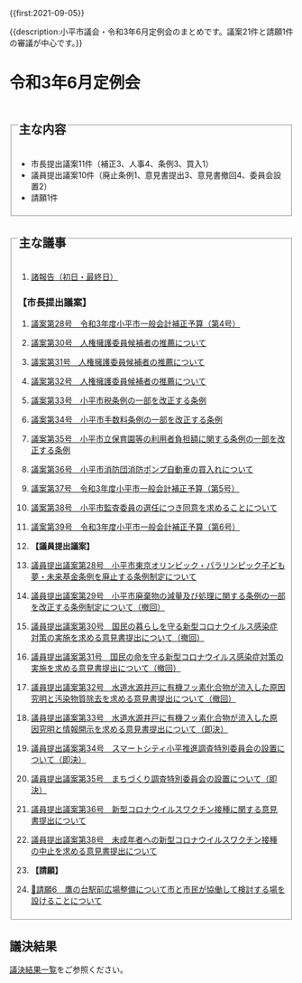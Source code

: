 {{first:2021-09-05}}

{{description:小平市議会・令和3年6月定例会のまとめです。議案21件と請願1件の審議が中心です。}}

# 令和3年6月定例会

<fieldset class="summary">
  <legend><h2>主な内容</h2></legend>

- 市長提出議案11件（補正3、人事4、条例3、買入1）
- 議員提出議案10件（廃止条例1、意見書提出3、意見書撤回4、委員会設置2）
- 請願1件

</fieldset>

<fieldset class="nittei">
  <legend><h2>主な議事</h2></legend>

1. [諸報告（初日・最終日）](./syohokoku.md)

### 【市長提出議案】

1. [議案第28号　令和3年度小平市一般会計補正予算（第4号）](./gian-28.md)
1. [議案第30号　人権擁護委員候補者の推薦について](./gian-30.md)
1. [議案第31号　人権擁護委員候補者の推薦について](./gian-31.md)
1. [議案第32号　人権擁護委員候補者の推薦について](./gian-32.md)
1. [議案第33号　小平市税条例の一部を改正する条例](./gian-33.md)
1. [議案第34号　小平市手数料条例の一部を改正する条例](./gian-34.md)
1. [議案第35号　小平市立保育園等の利用者負担額に関する条例の一部を改正する条例](./gian-35.md)
1. [議案第36号　小平市消防団消防ポンプ自動車の買入れについて](./gian-36.md)
1. [議案第37号　令和3年度小平市一般会計補正予算（第5号）](./gian-37.md)
1. [議案第38号　小平市監査委員の選任につき同意を求めることについて](./gian-38.md)
1. [議案第39号　令和3年度小平市一般会計補正予算（第6号）](./gian-39.md)

1. **【議員提出議案】**

1. [議員提出議案第28号　小平市東京オリンピック・パラリンピック子ども夢・未来基金条例を廃止する条例制定について](./giin-gian-28.md)
1. [議員提出議案第29号　小平市廃棄物の減量及び処理に関する条例の一部を改正する条例制定について（撤回）](./giin-gian-29.md)
1. [議員提出議案第30号　国民の暮らしを守る新型コロナウイルス感染症対策の実施を求める意見書提出について（撤回）](./giin-gian-30.md)
1. [議員提出議案第31号　国民の命を守る新型コロナウイルス感染症対策の実施を求める意見書提出について（撤回）](./giin-gian-31.md)
1. [議員提出議案第32号　水道水源井戸に有機フッ素化合物が流入した原因究明と汚染物質除去を求める意見書提出について（撤回）](./giin-gian-32.md)
1. [議員提出議案第33号　水道水源井戸に有機フッ素化合物が流入した原因究明と情報開示を求める意見書提出について（即決）](./giin-gian-33.md)
1. [議員提出議案第34号　スマートシティ小平推進調査特別委員会の設置について（即決）](./giin-gian-34.md)
1. [議員提出議案第35号　まちづくり調査特別委員会の設置について（即決）](./giin-gian-35.md)
1. [議員提出議案第36号　新型コロナウイルスワクチン接種に関する意見書提出について](./giin-gian-36.md)
1. [議員提出議案第38号　未成年者への新型コロナウイルスワクチン接種の中止を求める意見書提出について](./giin-gian-38.md)

1. **【請願】**

1. [🚧請願6　鷹の台駅前広場整備について市と市民が協働して検討する場を設けることについて](./seigan-6.md)

</fieldset>

## 議決結果

[議決結果一覧](../kekka-ichiran.md)をご参照ください。




